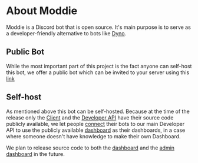 # About Moddie

Moddie is a Discord bot that is open source. It's main purpose is to serve as a developer-friendly alternative to bots like [Dyno](https://dyno.gg).

## Public Bot

While the most important part of this project is the fact anyone can self-host this bot, we offer a public bot which can be invited to your server using this [link](https://invite.moddie.xyz/)

## Self-host

As mentioned above this bot can be self-hosted. Because at the time of the release only the [Client](https://github.com/ModdieDiscord/Moddie) and the [Developer API](https://github.com/ModdieDiscord/ModdieAPI) have their source code publicly available, we let people [connect](https://moddie.zdigus.net/dashboard/developer/api) their bots to our main Developer API to use the publicly available [dashboard](https://dash.moddie.xyz/) as their dashboards, in a case where someone doesn't have knowledge to make their own Dashboard.

We plan to release source code to both the [dashboard](https://dash.moddie.xyz/) and the [admin dashboard](https://dash.moddie.xyz/admin) in the future.

